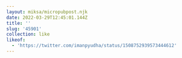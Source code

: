 ```yaml
---
layout: miksa/micropubpost.njk
date: 2022-03-29T12:45:01.144Z
title: ''
slug: '45901'
collection: like
likeof:
  - 'https://twitter.com/imanpyudha/status/1508752939573444612'
---
```



